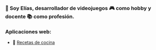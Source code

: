 ### 👋 Soy Elías, desarrollador de videojuegos :video_game: como hobby y docente :books: como profesión.

### Aplicaciones web:

- :hamburger: [Recetas de cocina][comidaAPI]


<!-- LINKS -->
[comidaAPI]: https://elias-mn.github.io/ComidaAPI/
